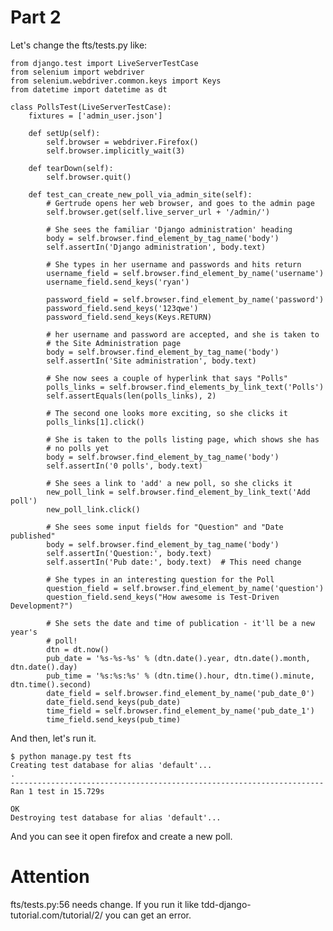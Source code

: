 Part 2
==

Let's change the fts/tests.py like:

    from django.test import LiveServerTestCase
    from selenium import webdriver
    from selenium.webdriver.common.keys import Keys
    from datetime import datetime as dt

    class PollsTest(LiveServerTestCase):
        fixtures = ['admin_user.json']

        def setUp(self):
            self.browser = webdriver.Firefox()
            self.browser.implicitly_wait(3)

        def tearDown(self):
            self.browser.quit()

        def test_can_create_new_poll_via_admin_site(self):
            # Gertrude opens her web browser, and goes to the admin page
            self.browser.get(self.live_server_url + '/admin/')

            # She sees the familiar 'Django administration' heading
            body = self.browser.find_element_by_tag_name('body')
            self.assertIn('Django administration', body.text)

            # She types in her username and passwords and hits return
            username_field = self.browser.find_element_by_name('username')
            username_field.send_keys('ryan')

            password_field = self.browser.find_element_by_name('password')
            password_field.send_keys('123qwe')
            password_field.send_keys(Keys.RETURN)

            # her username and password are accepted, and she is taken to
            # the Site Administration page
            body = self.browser.find_element_by_tag_name('body')
            self.assertIn('Site administration', body.text)

            # She now sees a couple of hyperlink that says "Polls"
            polls_links = self.browser.find_elements_by_link_text('Polls')
            self.assertEquals(len(polls_links), 2)

            # The second one looks more exciting, so she clicks it
            polls_links[1].click()

            # She is taken to the polls listing page, which shows she has
            # no polls yet
            body = self.browser.find_element_by_tag_name('body')
            self.assertIn('0 polls', body.text)

            # She sees a link to 'add' a new poll, so she clicks it
            new_poll_link = self.browser.find_element_by_link_text('Add poll')
            new_poll_link.click()

            # She sees some input fields for "Question" and "Date published"
            body = self.browser.find_element_by_tag_name('body')
            self.assertIn('Question:', body.text)
            self.assertIn('Pub date:', body.text)  # This need change

            # She types in an interesting question for the Poll
            question_field = self.browser.find_element_by_name('question')
            question_field.send_keys("How awesome is Test-Driven Development?")

            # She sets the date and time of publication - it'll be a new year's
            # poll!
            dtn = dt.now()
            pub_date = '%s-%s-%s' % (dtn.date().year, dtn.date().month, dtn.date().day)
            pub_time = '%s:%s:%s' % (dtn.time().hour, dtn.time().minute, dtn.time().second)
            date_field = self.browser.find_element_by_name('pub_date_0')
            date_field.send_keys(pub_date)
            time_field = self.browser.find_element_by_name('pub_date_1')
            time_field.send_keys(pub_time)

And then, let's run it.

    $ python manage.py test fts
    Creating test database for alias 'default'...
    .
    ----------------------------------------------------------------------
    Ran 1 test in 15.729s

    OK
    Destroying test database for alias 'default'...

And you can see it open firefox and create a new poll.

Attention
==
fts/tests.py:56 needs change. If you run it like tdd-django-tutorial.com/tutorial/2/
you can get an error.
